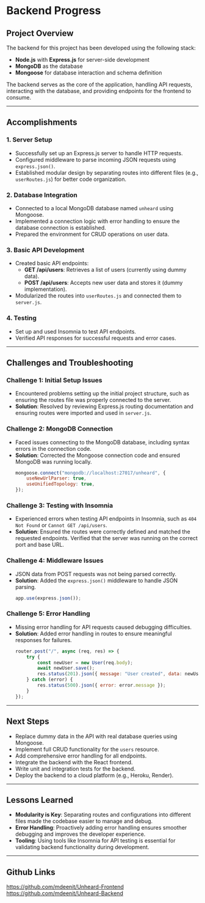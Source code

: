 # Backend Progress

## Project Overview
The backend for this project has been developed using the following stack:
- **Node.js** with **Express.js** for server-side development
- **MongoDB** as the database
- **Mongoose** for database interaction and schema definition

The backend serves as the core of the application, handling API requests, interacting with the database, and providing endpoints for the frontend to consume.

---

## Accomplishments

### 1. **Server Setup**
- Successfully set up an Express.js server to handle HTTP requests.
- Configured middleware to parse incoming JSON requests using `express.json()`.
- Established modular design by separating routes into different files (e.g., `userRoutes.js`) for better code organization.

### 2. **Database Integration**
- Connected to a local MongoDB database named `unheard` using Mongoose.
- Implemented a connection logic with error handling to ensure the database connection is established.
- Prepared the environment for CRUD operations on user data.

### 3. **Basic API Development**
- Created basic API endpoints:
  - **GET /api/users**: Retrieves a list of users (currently using dummy data).
  - **POST /api/users**: Accepts new user data and stores it (dummy implementation).
- Modularized the routes into `userRoutes.js` and connected them to `server.js`.

### 4. **Testing**
- Set up and used Insomnia to test API endpoints.
- Verified API responses for successful requests and error cases.

---

## Challenges and Troubleshooting

### Challenge 1: **Initial Setup Issues**
- Encountered problems setting up the initial project structure, such as ensuring the routes file was properly connected to the server.
- **Solution**: Resolved by reviewing Express.js routing documentation and ensuring routes were imported and used in `server.js`.

### Challenge 2: **MongoDB Connection**
- Faced issues connecting to the MongoDB database, including syntax errors in the connection code.
- **Solution**: Corrected the Mongoose connection code and ensured MongoDB was running locally.
  ```javascript
  mongoose.connect("mongodb://localhost:27017/unheard", {
      useNewUrlParser: true,
      useUnifiedTopology: true,
  });
  ```

### Challenge 3: **Testing with Insomnia**
- Experienced errors when testing API endpoints in Insomnia, such as `404 Not Found` or `Cannot GET /api/users`.
- **Solution**: Ensured the routes were correctly defined and matched the requested endpoints. Verified that the server was running on the correct port and base URL.

### Challenge 4: **Middleware Issues**
- JSON data from POST requests was not being parsed correctly.
- **Solution**: Added the `express.json()` middleware to handle JSON parsing.
  ```javascript
  app.use(express.json());
  ```

### Challenge 5: **Error Handling**
- Missing error handling for API requests caused debugging difficulties.
- **Solution**: Added error handling in routes to ensure meaningful responses for failures.
  ```javascript
  router.post("/", async (req, res) => {
      try {
          const newUser = new User(req.body);
          await newUser.save();
          res.status(201).json({ message: "User created", data: newUser });
      } catch (error) {
          res.status(500).json({ error: error.message });
      }
  });
  ```

---

## Next Steps
- Replace dummy data in the API with real database queries using Mongoose.
- Implement full CRUD functionality for the `users` resource.
- Add comprehensive error handling for all endpoints.
- Integrate the backend with the React frontend.
- Write unit and integration tests for the backend.
- Deploy the backend to a cloud platform (e.g., Heroku, Render).

---

## Lessons Learned
- **Modularity is Key**: Separating routes and configurations into different files made the codebase easier to manage and debug.
- **Error Handling**: Proactively adding error handling ensures smoother debugging and improves the developer experience.
- **Tooling**: Using tools like Insomnia for API testing is essential for validating backend functionality during development.

---

## Github Links
https://github.com/mdeenit/Unheard-Frontend 
https://github.com/mdeenit/Unheard-Backend 